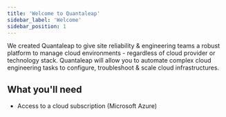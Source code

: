```yaml
---
title: 'Welcome to Quantaleap'
sidebar_label: 'Welcome'
sidebar_position: 1
---
```


We created Quantaleap to give site reliability & engineering teams a robust platform to manage cloud environments - regardless of cloud provider or technology stack. Quantaleap will allow you to automate complex cloud engineering tasks to configure, troubleshoot & scale cloud infrastructures.

## What you'll need

- Access to a cloud subscription (Microsoft Azure)
